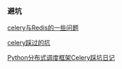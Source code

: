 
### 避坑
[celery与Redis的一些问题](https://www.cnblogs.com/Rglin/p/10786317.html)

[celery踩过的坑](http://v5blog.cn/pages/a97d19/)

[Python分布式调度框架Celery踩坑日记](https://zhuanlan.zhihu.com/p/351328752)